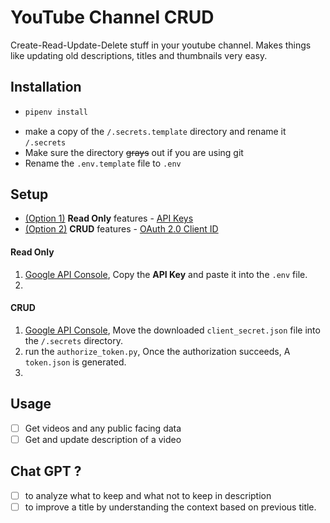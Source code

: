 # YouTube Channel CRUD

Create-Read-Update-Delete stuff in your youtube channel. Makes things like updating old descriptions, titles and thumbnails very easy.

## Installation

-   ```sh
    pipenv install
    ```
-   make a copy of the `/.secrets.template` directory and rename it `/.secrets`
-   Make sure the directory ~~grays~~ out if you are using git
-   Rename the `.env.template` file to `.env`

## Setup

-   [(Option 1)](#read-only) **Read Only** features - [API Keys](https://developers.google.com/youtube/v3/getting-started)
-   [(Option 2)](#crud) **CRUD** features - [OAuth 2.0 Client ID](https://support.google.com/cloud/answer/6158849)

#### Read Only

1. [Google API Console](https://console.cloud.google.com/?hl=vi), Copy the **API Key** and paste it into the `.env` file.
2.

#### CRUD

1. [Google API Console](https://console.cloud.google.com/?hl=vi), Move the downloaded `client_secret.json` file into the `/.secrets` directory.
2. run the `authorize_token.py`, Once the authorization succeeds, A `token.json` is generated. 
3.  

## Usage

- [ ] Get videos and any public facing data
- [ ] Get and update description of a video

## Chat GPT ?

-   [ ] to analyze what to keep and what not to keep in description
-   [ ] to improve a title by understanding the context based on previous title.

```

```
